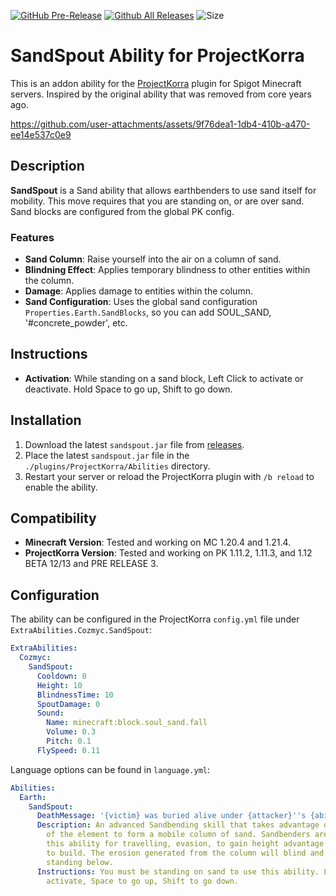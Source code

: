 [![GitHub Pre-Release](https://img.shields.io/github/release-pre/CozmycDev/PK-SandSpout.svg)](https://github.com/CozmycDev/PK-SandSpout/releases)
[![Github All Releases](https://img.shields.io/github/downloads/CozmycDev/PK-SandSpout/total.svg)](https://github.com/CozmycDev/PK-SandSpout/releases)
![Size](https://img.shields.io/github/repo-size/CozmycDev/PK-SandSpout.svg)


# SandSpout Ability for ProjectKorra

This is an addon ability for the [ProjectKorra](https://projectkorra.com/) plugin for Spigot Minecraft servers. Inspired by the original ability that was removed from core years ago.

https://github.com/user-attachments/assets/9f76dea1-1db4-410b-a470-ee14e537c0e9

## Description

**SandSpout** is a Sand ability that allows earthbenders to use sand itself for mobility. This move requires that you are standing on, or are over sand. Sand blocks are configured from the global PK config.

### Features

- **Sand Column**: Raise yourself into the air on a column of sand.
- **Blindning Effect**: Applies temporary blindness to other entities within the column.
- **Damage**: Applies damage to entities within the column.
- **Sand Configuration**: Uses the global sand configuration `Properties.Earth.SandBlocks`, so you can add SOUL_SAND, '#concrete_powder', etc.

## Instructions

- **Activation**: While standing on a sand block, Left Click to activate or deactivate. Hold Space to go up, Shift to go down.

## Installation

1. Download the latest `sandspout.jar` file from [releases](https://github.com/CozmycDev/PK-SandSpout/releases).
2. Place the latest `sandspout.jar` file in the `./plugins/ProjectKorra/Abilities` directory.
3. Restart your server or reload the ProjectKorra plugin with `/b reload` to enable the ability.

## Compatibility

- **Minecraft Version**: Tested and working on MC 1.20.4 and 1.21.4.
- **ProjectKorra Version**: Tested and working on PK 1.11.2, 1.11.3, and 1.12 BETA 12/13 and PRE RELEASE 3.

## Configuration

The ability can be configured in the ProjectKorra `config.yml` file under `ExtraAbilities.Cozmyc.SandSpout`:
```yaml
ExtraAbilities:
  Cozmyc:
    SandSpout:
      Cooldown: 0
      Height: 10
      BlindnessTime: 10
      SpoutDamage: 0
      Sound:
        Name: minecraft:block.soul_sand.fall
        Volume: 0.3
        Pitch: 0.1
      FlySpeed: 0.11
```

Language options can be found in `language.yml`:
```yaml
Abilities:
  Earth:
    SandSpout:
      DeathMessage: '{victim} was buried alive under {attacker}''s {ability}'
      Description: An advanced Sandbending skill that takes advantage of the properties
        of the element to form a mobile column of sand. Sandbenders are able to use
        this ability for travelling, evasion, to gain height advantage in combat and
        to build. The erosion generated from the column will blind and damage entities
        standing below.
      Instructions: You must be standing on sand to use this ability. Left Click to
        activate, Space to go up, Shift to go down.
```
